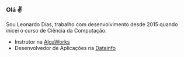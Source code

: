 ### Olá ✌

Sou Leonardo Dias, trabalho com desenvolvimento desde 2015 quando inicei o curso de Ciência da Computação.

- Instrutor na [AlgaWorks](https://github.com/algaworks)
- Desenvolvedor de Aplicações na [Datainfo](https://www.datainfo.inf.br)


